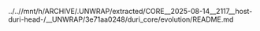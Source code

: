 ../..//mnt/h/ARCHIVE/.UNWRAP/extracted/CORE__2025-08-14__2117__host-duri-head-/__UNWRAP/3e71aa0248/duri_core/evolution/README.md